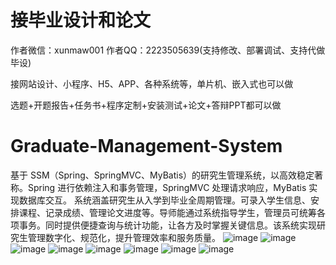 # 接毕业设计和论文
作者微信：xunmaw001  作者QQ：2223505639(支持修改、部署调试、支持代做毕设)

接网站设计、小程序、H5、APP、各种系统等，单片机、嵌入式也可以做

选题+开题报告+任务书+程序定制+安装测试+论文+答辩PPT都可以做
# Graduate-Management-System
基于 SSM（Spring、SpringMVC、MyBatis）的研究生管理系统，以高效稳定著称。Spring 进行依赖注入和事务管理，SpringMVC 处理请求响应，MyBatis 实现数据库交互。  系统涵盖研究生从入学到毕业全周期管理。可录入学生信息、安排课程、记录成绩、管理论文进度等。导师能通过系统指导学生，管理员可统筹各项事务。同时提供便捷查询与统计功能，让各方及时掌握关键信息。该系统实现研究生管理数字化、规范化，提升管理效率和服务质量。 
![image](https://github.com/user-attachments/assets/4431563c-1a2d-4ffa-8b68-6b381887f63a)
![image](https://github.com/user-attachments/assets/bd2725b0-d605-4ced-94fa-558fd12394f9)
![image](https://github.com/user-attachments/assets/05b00f7c-b841-4efa-a488-093e11a2d5e6)
![image](https://github.com/user-attachments/assets/1b2343ba-ba72-4518-b359-e15932e62ae9)
![image](https://github.com/user-attachments/assets/635d4cd3-9705-407d-803a-1dac28960be3)
![image](https://github.com/user-attachments/assets/f0476c53-ce0f-4d5e-aeea-215b03d7f3ef)
![image](https://github.com/user-attachments/assets/448cfd7a-e91e-4418-b2fc-4a3a8f1919a6)
![image](https://github.com/user-attachments/assets/46c86afb-9579-4548-8134-84b7d9c4901e)
